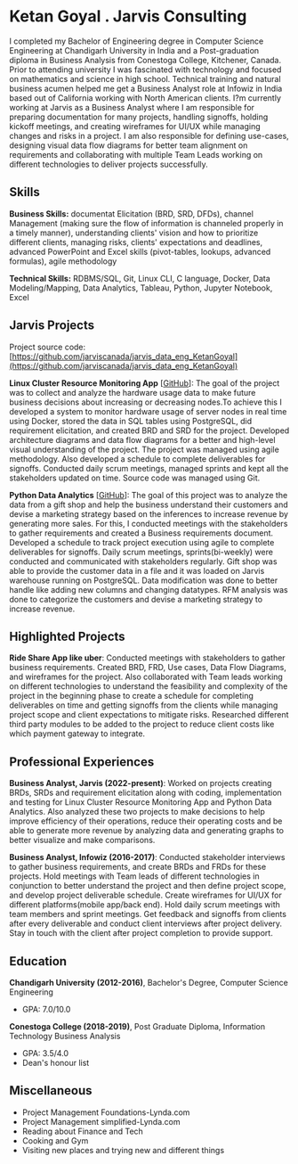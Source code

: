 # Ketan Goyal . Jarvis Consulting

I completed my Bachelor of Engineering degree in Computer Science Engineering at Chandigarh University in India and a Post-graduation diploma in Business Analysis from Conestoga College, Kitchener, Canada. Prior to attending university I was fascinated with technology and focused on mathematics and science in high school. Technical training and natural business acumen helped me get a Business Analyst role at Infowiz  in India based out of California working with North American clients. I?m currently working at Jarvis as a Business Analyst where I am responsible for preparing documentation for many projects, handling signoffs, holding kickoff meetings, and creating wireframes for UI/UX while managing changes and risks in a project. I am also responsible for defining use-cases, designing visual data flow diagrams for better team alignment on requirements and  collaborating with multiple Team Leads working on different technologies to deliver projects successfully.

## Skills

**Business Skills:** documentat Elicitation (BRD, SRD, DFDs), channel Management (making sure the flow of information is channeled properly in a timely manner), understanding clients' vision and how to prioritize different clients, managing risks, clients' expectations and deadlines, advanced PowerPoint and Excel skills (pivot-tables, lookups, advanced formulas), agile methodology

**Technical Skills:** RDBMS/SQL, Git, Linux CLI, C language, Docker, Data Modeling/Mapping, Data Analytics, Tableau, Python, Jupyter Notebook, Excel

## Jarvis Projects

Project source code: [https://github.com/jarviscanada/jarvis_data_eng_KetanGoyal](https://github.com/jarviscanada/jarvis_data_eng_KetanGoyal)


**Linux Cluster Resource Monitoring App** [[GitHub](https://github.com/jarviscanada/jarvis_data_eng_KetanGoyal/tree/master/linux_sql)]: The goal of the project was to collect and analyze the hardware usage data to make future business decisions about increasing or decreasing nodes.To achieve this I developed a system to monitor hardware usage of server nodes in real time using Docker, stored the data in SQL tables using PostgreSQL, did requirement elicitation, and created BRD and SRD for the project. Developed architecture diagrams and data flow diagrams for a better and high-level visual understanding of the project. The project was managed using agile methodology. Also developed a schedule to complete deliverables for signoffs. Conducted daily scrum meetings, managed sprints and kept all the stakeholders updated on time. Source code was managed using Git.

**Python Data Analytics** [[GitHub](https://github.com/jarviscanada/jarvis_data_eng_KetanGoyal/tree/master/python_data_anlytics)]: The goal of this project was to analyze the data from a gift shop and help the business understand their customers and devise a marketing strategy based on the inferences to increase revenue by generating more sales. For this, I conducted meetings with the stakeholders to gather requirements and created a Business requirements document. Developed a schedule to track project execution using agile to complete deliverables for signoffs. Daily scrum meetings, sprints(bi-weekly) were conducted and communicated with stakeholders regularly. Gift shop was able to provide the customer data in a file and it was loaded on Jarvis warehouse running on PostgreSQL. Data modification was done to better handle like adding new columns and changing datatypes. RFM analysis was done to categorize the customers and devise a marketing strategy to increase revenue.


## Highlighted Projects
**Ride Share App like uber**: Conducted meetings with stakeholders to gather business requirements. Created BRD, FRD, Use cases, Data Flow Diagrams, and wireframes for the project. Also collaborated with Team leads working on different technologies to understand the feasibility and complexity of the project in the beginning phase to create a schedule for completing deliverables on time and getting signoffs from the clients while managing project scope and client expectations to mitigate risks. Researched different third party modules to be added to the project to reduce client costs like which payment gateway to integrate.


## Professional Experiences

**Business Analyst, Jarvis (2022-present)**: Worked on projects creating BRDs, SRDs and requirement elicitation along with coding, implementation and testing for Linux Cluster Resource Monitoring App and Python Data Analytics. Also analyzed these two projects to make decisions to help improve efficiency of their operations, reduce their operating costs and be able to generate more revenue by analyzing data and generating graphs to better visualize and make comparisons.

**Business Analyst, Infowiz (2016-2017)**: Conducted stakeholder interviews to gather business requirements, and create BRDs and FRDs for these projects. Hold meetings with Team leads of different technologies in conjunction to better understand the project and then define project scope, and develop project deliverable schedule. Create wireframes for UI/UX for different platforms(mobile app/back end). Hold daily scrum meetings with team members and sprint meetings. Get feedback and signoffs from clients after every deliverable and conduct client interviews after project delivery. Stay in touch with the client after project completion to provide support.


## Education
**Chandigarh University (2012-2016)**, Bachelor's Degree, Computer Science Engineering
- GPA: 7.0/10.0

**Conestoga College (2018-2019)**, Post Graduate Diploma, Information Technology Business Analysis
- GPA: 3.5/4.0
- Dean's honour list


## Miscellaneous
- Project Management Foundations-Lynda.com
- Project Management simplified-Lynda.com
- Reading about Finance and Tech
- Cooking and Gym
- Visiting new places and trying new and different things